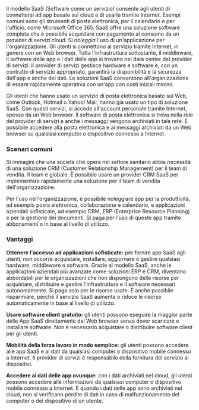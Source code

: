 Il modello SaaS (Software come un servizio) consente agli utenti di connettersi ad app basate sul cloud e di usarle tramite Internet. Esempi comuni sono gli strumenti di posta elettronica, per il calendario e per l'ufficio, come Microsoft Office 365. SaaS offre una soluzione software completa che è possibile acquistare con pagamento al consumo da un provider di servizi cloud. Si *noleggia* l'uso di un'applicazione per l'organizzazione. Gli utenti si connettono al servizio tramite Internet, in genere con un Web browser. Tutta l'infrastruttura sottostante, il middleware, il software delle app e i dati delle app si trovano nel data center del provider di servizi. Il provider di servizi gestisce hardware e software e, con un contratto di servizio appropriato, garantirà la disponibilità e la sicurezza dell'app e anche dei dati. Le soluzioni SaaS consentono all'organizzazione di essere rapidamente operativa con un'app con costi iniziali minimi.

Gli utenti che hanno usato un servizio di posta elettronica basato sul Web, come Outlook, Hotmail o Yahoo! Mail, hanno già usato un tipo di soluzione SaaS. Con questi servizi, si accede all'account personale tramite Internet, spesso da un Web browser. Il software di posta elettronica si trova nella rete del provider di servizi e anche i messaggi vengono archiviati in tale rete. È possibile accedere alla posta elettronica e ai messaggi archiviati da un Web browser su qualsiasi computer o dispositivo connesso a Internet.

### <a name="common-scenarios"></a>Scenari comuni

Si immagini che una società che opera nel settore sanitario abbia necessità di una soluzione CRM (Customer Relationship Management) per il team di vendita. Il team è globale. È possibile usare un provider CRM SaaS per implementare rapidamente una soluzione per il team di vendita dell'organizzazione.

Per l'uso nell'organizzazione, è possibile noleggiare app per la produttività, ad esempio posta elettronica, collaborazione e calendario, e applicazioni aziendali sofisticate, ad esempio CRM, ERP (Enterprise Resource Planning) e per la gestione dei documenti. Si paga per l'uso di queste app tramite abbonamenti o in base al livello di utilizzo.

### <a name="advantages"></a>Vantaggi

**Ottenere l'accesso ad applicazioni sofisticate:** per fornire app SaaS agli utenti, non occorre acquistare, installare, aggiornare o gestire qualsiasi hardware, middleware o software. Grazie al modello SaaS, anche le applicazioni aziendali più avanzate come soluzioni ERP e CRM, diventano abbordabili per le organizzazioni che non dispongono delle risorse per acquistare, distribuire e gestire l'infrastruttura e il software necessari autonomamente.
Si paga solo per le risorse usate. È anche possibile risparmiare, perché il servizio SaaS aumenta o riduce le risorse automaticamente in base al livello di utilizzo.

**Usare software client gratuito:** gli utenti possono eseguire la maggior parte delle App SaaS direttamente dal Web browser senza dover scaricare e installare software. Non è necessario acquistare o distribuire software client per gli utenti.

**Mobilità della forza lavoro in modo semplice:** gli utenti possono accedere alle app SaaS e ai dati da qualsiasi computer o dispositivo mobile connesso a Internet. Il provider di servizi è responsabile della fornitura del servizio ai dispositivi.

**Accedere ai dati delle app ovunque:** con i dati archiviati nel cloud, gli utenti possono accedere alle informazioni da qualsiasi computer o dispositivo mobile connesso a Internet. E quando i dati delle app sono archiviati nel cloud, non si verificano perdite di dati in caso di malfunzionamento del computer o del dispositivo di un utente.